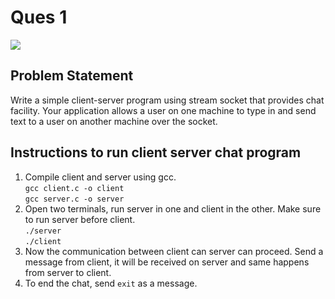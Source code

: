 # Ques 1

![](https://img.shields.io/badge/Language-C-orange.svg)

## Problem Statement

Write a simple client-server program using stream socket that provides chat
facility. Your application allows a user on one machine to type in and send text
to a user on another machine over the socket.

## Instructions to run client server chat program

1. Compile client and server using gcc.  
   `gcc client.c -o client`  
   `gcc server.c -o server`
1. Open two terminals, run server in one and client in the other. Make sure to run server before client.  
   `./server`  
   `./client`
1. Now the communication between client can server can proceed. Send a message from client, it will be received on server and same happens from server to client.
1. To end the chat, send `exit` as a message.
